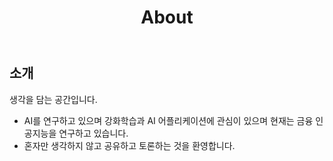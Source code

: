 ﻿---
layout: about
title: About
menu: true
order: 10
---

## 소개

생각을 담는 공간입니다.
* AI를 연구하고 있으며 강화학습과 AI 어플리케이션에 관심이 있으며 현재는 금융 인공지능을 연구하고 있습니다.
* 혼자만 생각하지 않고 공유하고 토론하는 것을 환영합니다.



